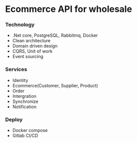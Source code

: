# Ecommerce API for wholesale

### Technology
- .Net core, PostgreSQL, Rabbitmq, Docker
- Clean architecture
- Domain driven design
- CQRS, Unit of work
- Event sourcing

### Services
- Identity
- Ecommerce(Customer, Supplier, Product)
- Order
- Intergration
- Synchronize
- Notification

### Deploy
- Docker compose
- Gitlab CI/CD
